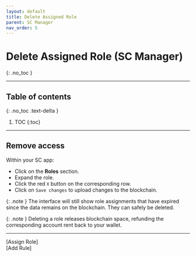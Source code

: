 ```yaml
---
layout: default
title: Delete Assigned Role
parent: SC Manager
nav_order: 5
---
```


# Delete Assigned Role (SC Manager)
{: .no_toc }

---




## Table of contents
{: .no_toc .text-delta }

1. TOC
{:toc}

---
## Remove access
Within your SC app:

- Click on the **Roles** section.
- Expand the role.
- Click the red `X` button on the corresponding row.
- Click on `Save changes` to upload changes to the blockchain.


{: .note }
The interface will still show role assignments that have expired since the data remains on the blockchain.
They can safely be deleted.

{: .note }
Deleting a role releases blockchain space, refunding the corresponding account rent back to your wallet.

---
<div class="prev-next">
<div markdown="1">
[Assign Role]
</div>
<div markdown="1">
[Add Rule]
</div>
</div>

[Assign Role]: ../assign-role
[Add Rule]: ../add-rule
